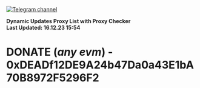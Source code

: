 [![Telegram channel](https://img.shields.io/endpoint?url=https://runkit.io/damiankrawczyk/telegram-badge/branches/master?url=https://t.me/n4z4v0d)](https://t.me/n4z4v0d) 

**Dynamic Updates Proxy List with Proxy Checker**  
**Last Updated: 16.12.23 15:54**

# DONATE (_any evm_) - 0xDEADf12DE9A24b47Da0a43E1bA70B8972F5296F2

